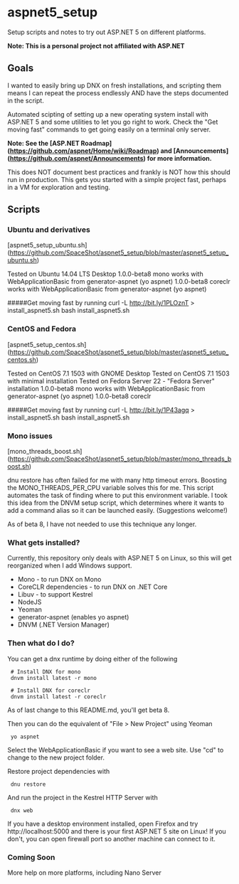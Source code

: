 # aspnet5_setup
Setup scripts and notes to try out ASP.NET 5 on different platforms.

__Note: This is a personal project not affiliated with ASP.NET__

## Goals
I wanted to easily bring up DNX on fresh installations, and scripting them means I can repeat the process endlessly AND have the steps documented in the script.

Automated scipting of setting up a new operating system install with ASP.NET 5 and some utilities to let you go right to work.
Check the "Get moving fast" commands to get going easily on a terminal only server.

**Note: See the [ASP.NET Roadmap] (https://github.com/aspnet/Home/wiki/Roadmap) and [Announcements] (https://github.com/aspnet/Announcements) for more information.**

This does NOT document best practices and frankly is NOT how this should run in production.  This gets you started with a simple project fast, perhaps in a VM for exploration and testing.

## Scripts

### Ubuntu and derivatives
[aspnet5_setup_ubuntu.sh] (https://github.com/SpaceShot/aspnet5_setup/blob/master/aspnet5_setup_ubuntu.sh)

Tested on Ubuntu 14.04 LTS Desktop
     1.0.0-beta8 mono works with WebApplicationBasic from generator-aspnet (yo aspnet)
     1.0.0-beta8 coreclr works with WebApplicationBasic from generator-aspnet (yo aspnet)

#####Get moving fast by running
     curl -L http://bit.ly/1PLOznT > install_aspnet5.sh
     bash install_aspnet5.sh

### CentOS and Fedora
[aspnet5_setup_centos.sh] (https://github.com/SpaceShot/aspnet5_setup/blob/master/aspnet5_setup_centos.sh)

Tested on CentOS 7.1 1503 with GNOME Desktop
Tested on CentOS 7.1 1503 with minimal installation
Tested on Fedora Server 22 - "Fedora Server" installation
     1.0.0-beta8 mono works with WebApplicationBasic from generator-aspnet (yo aspnet)
     1.0.0-beta8 coreclr

#####Get moving fast by running
     curl -L http://bit.ly/1P43agq > install_aspnet5.sh
     bash install_aspnet5.sh

### Mono issues
[mono_threads_boost.sh] (https://github.com/SpaceShot/aspnet5_setup/blob/master/mono_threads_boost.sh)

dnu restore has often failed for me with many http timeout errors.  Boosting the MONO_THREADS_PER_CPU variable solves this for me.  This script automates the task of finding where to put this environment variable.  I took this idea from the DNVM setup script, which determines where it wants to add a command alias so it can be launched easily.  (Suggestions welcome!)

As of beta 8, I have not needed to use this technique any longer.

### What gets installed?
Currently, this repository only deals with ASP.NET 5 on Linux, so this will get reorganized when I add Windows support.

* Mono - to run DNX on Mono
* CoreCLR dependencies - to run DNX on .NET Core
* Libuv - to support Kestrel
* NodeJS
* Yeoman
* generator-aspnet (enables yo aspnet)
* DNVM (.NET Version Manager)

### Then what do I do?
You can get a dnx runtime by doing either of the following

     # Install DNX for mono
     dnvm install latest -r mono

     # Install DNX for coreclr
     dnvm install latest -r coreclr

As of last change to this README.md, you'll get beta 8.

Then you can do the equivalent of "File > New Project" using Yeoman

     yo aspnet
     
Select the WebApplicationBasic if you want to see a web site.  Use "cd" to change to the new project folder.

Restore project dependencies with

     dnu restore
     
And run the project in the Kestrel HTTP Server with

     dnx web
     
If you have a desktop environment installed, open Firefox and try http://localhost:5000 and there is your first ASP.NET 5 site on Linux!  If you don't, you can open firewall port so another machine can connect to it.

### Coming Soon
More help on more platforms, including Nano Server
